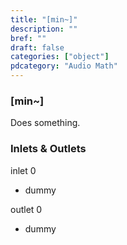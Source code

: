 ```yaml
---
title: "[min~]"
description: ""
bref: ""
draft: false
categories: ["object"]
pdcategory: "Audio Math"
---
```


### [min~]

Does something.

### Inlets & Outlets

inlet 0

 - dummy

outlet 0

 - dummy
 

